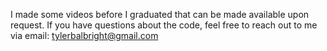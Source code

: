  I made some videos before I graduated that can be made available upon request. If you have questions about the code, feel free to reach out to me via email: tylerbalbright@gmail.com

